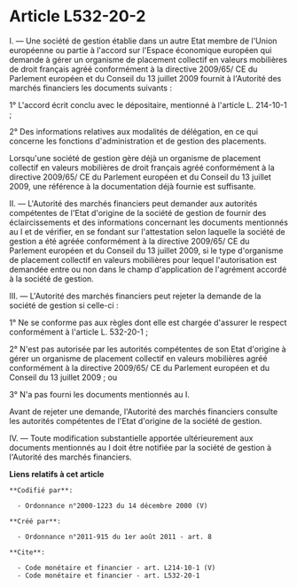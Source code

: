 # Article L532-20-2

I. ― Une société de gestion établie dans un autre Etat membre de l'Union européenne ou partie à l'accord sur l'Espace
économique européen qui demande à gérer un organisme de placement collectif en valeurs mobilières de droit français agréé
conformément à la directive 2009/65/ CE du Parlement européen et du Conseil du 13 juillet 2009 fournit à l'Autorité des
marchés financiers les documents suivants : 

1° L'accord écrit conclu avec le dépositaire, mentionné à l'article L. 214-10-1 ; 

2° Des informations relatives aux modalités de délégation, en ce qui concerne les fonctions d'administration et de gestion
des placements. 

Lorsqu'une société de gestion gère déjà un organisme de placement collectif en valeurs mobilières de droit français agréé
conformément à la directive 2009/65/ CE du Parlement européen et du Conseil du 13 juillet 2009, une référence à la
documentation déjà fournie est suffisante. 

II. ― L'Autorité des marchés financiers peut demander aux autorités compétentes de l'Etat d'origine de la société de gestion
de fournir des éclaircissements et des informations concernant les documents mentionnés au I et de vérifier, en se fondant
sur l'attestation selon laquelle la société de gestion a été agréée conformément à la directive 2009/65/ CE du Parlement
européen et du Conseil du 13 juillet 2009, si le type d'organisme de placement collectif en valeurs mobilières pour lequel
l'autorisation est demandée entre ou non dans le champ d'application de l'agrément accordé à la société de gestion. 

III. ― L'Autorité des marchés financiers peut rejeter la demande de la société de gestion si celle-ci : 

1° Ne se conforme pas aux règles dont elle est chargée d'assurer le respect conformément à l'article L. 532-20-1 ; 

2° N'est pas autorisée par les autorités compétentes de son Etat d'origine à gérer un organisme de placement collectif en
valeurs mobilières agréé conformément à la directive 2009/65/ CE du Parlement européen et du Conseil du 13 juillet 2009 ; ou 

3° N'a pas fourni les documents mentionnés au I. 

Avant de rejeter une demande, l'Autorité des marchés financiers consulte les autorités compétentes de l'Etat d'origine de la
société de gestion. 

IV. ― Toute modification substantielle apportée ultérieurement aux documents mentionnés au I doit être notifiée par la
société de gestion à l'Autorité des marchés financiers.

**Liens relatifs à cet article**

	**Codifié par**:

	  - Ordonnance n°2000-1223 du 14 décembre 2000 (V)

	**Créé par**:

	  - Ordonnance n°2011-915 du 1er août 2011 - art. 8

	**Cite**:

	  - Code monétaire et financier - art. L214-10-1 (V)
	  - Code monétaire et financier - art. L532-20-1
